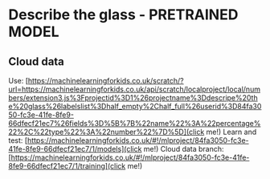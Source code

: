 # Describe the glass - PRETRAINED MODEL
## Cloud data
Use: [https://machinelearningforkids.co.uk/scratch/?url=https://machinelearningforkids.co.uk/api/scratch/localproject/local/numbers/extension3.js%3Fprojectid%3D1%26projectname%3Ddescripe%20the%20glass%26labelslist%3Dhalf_empty%2Chalf_full%26userid%3D84fa3050-fc3e-41fe-8fe9-66dfecf21ec7%26fields%3D%5B%7B%22name%22%3A%22percentage%22%2C%22type%22%3A%22number%22%7D%5D](click me!)
Learn and test: [https://machinelearningforkids.co.uk/#!/mlproject/84fa3050-fc3e-41fe-8fe9-66dfecf21ec7/1/models](click me!)
Cloud data branch: [https://machinelearningforkids.co.uk/#!/mlproject/84fa3050-fc3e-41fe-8fe9-66dfecf21ec7/1/training](click me!)
